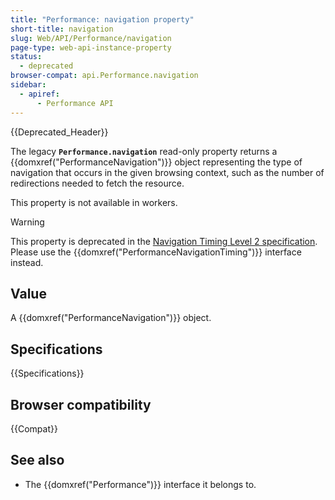 ```yaml
---
title: "Performance: navigation property"
short-title: navigation
slug: Web/API/Performance/navigation
page-type: web-api-instance-property
status:
  - deprecated
browser-compat: api.Performance.navigation
sidebar:
  - apiref:
      - Performance API
---
```


{{Deprecated_Header}}

The legacy
**`Performance.navigation`**
read-only property returns a {{domxref("PerformanceNavigation")}} object representing
the type of navigation that occurs in the given browsing context, such as the number of
redirections needed to fetch the resource.

This property is not available in workers.

> [!WARNING]
> This property is deprecated in the [Navigation Timing Level 2 specification](https://w3c.github.io/navigation-timing/#obsolete). Please use the
> {{domxref("PerformanceNavigationTiming")}} interface instead.

## Value

A {{domxref("PerformanceNavigation")}} object.

## Specifications

{{Specifications}}

## Browser compatibility

{{Compat}}

## See also

- The {{domxref("Performance")}} interface it belongs to.
